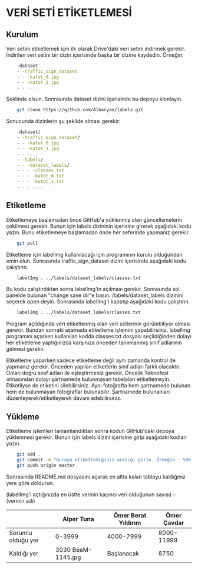 
# VERİ SETİ ETİKETLEMESİ

## Kurulum

Veri setini etiketlemek için ilk olarak Drive'daki veri setini indirmek gerekir. İndirilen veri setini bir dizin içerisinde başka bir dizine kaydedin. Örneğin:

```bash
    -dataset
    - -traffic_sign_dataset
    - - -katot_0.jpg
    - - -katot_1.jpg
    - - -...
```
Şeklinde olsun. Sonrasında dataset dizini içerisinde bu depoyu klonlayın.

```bash
    git clone https://github.com/Albaryan/labels.git
```

Sonucunda dizinlerin şu şekilde olması gerekir:
```bash
    -dataset/
    - -traffic_sign_dataset/
    - - -katot_0.jpg
    - - -katot_1.jpg
    - - -...
    - -labels/
    - - -dataset_labels/
    - - - -classes.txt
    - - - -katot_0.txt
    - - - -katot_1.txt
    - - - -...
```

## Etiketleme

Etiketlemeye başlamadan önce GitHub'a yüklenmiş olan güncellemelerin çekilmesi gerekir. Bunun için labels dizininin içerisine girerek aşağıdaki kodu yazın. Bunu etiketlemeye başlamadan önce her seferinde yapmanız gerekir.

```bash
    git pull
```

Etiketleme için labelImg kullanılacağı için programının kurulu olduğundan emin olun. Sonrasında traffic_sign_dataset dizini içerisinde aşağıdaki kodu çalıştırın.

```bash
    labelImg . ../labels/dataset_labels/classes.txt
```

Bu kodu çalıştırdıktan sonra labelImg'in açılması gerekir. Sonrasında sol panelde bulunan "change save dir"e basın. /labels/dataset_labels dizinini seçerek open deyin. Sonrasında labelImg'i kapatıp aşağıdaki kodu çalıştırın.

```bash
    labelImg . ../labels/dataset_labels/classes.txt
```

Program açıldığında veri etiketlenmiş olan veri setlerinin görülebiliyor olması gerekir. Bundan sonraki aşamada etiketleme işlemini yapabilirsiniz. labelImg programını açarken kullanılan kodda classes.txt dosyası seçildiğinden dolayı her etiketleme yaptığınızda karşınıza önceden tanımlanmış sınıf adlarının gelmesi gerekir.

Etiketleme yaparken sadece etiketleme değil aynı zamanda kontrol de yapmanız gerekir. Önceden yapılan etiketlerin sınıf adları farklı olacaktır. Onları doğru sınıf adları ile eşleştirmeniz gerekir. Öncelik Teknofest olmasından dolayı şartnamede bulunmayan tabelaları etiketlemeyin. Etiketliyse de etiketini silebilirsiniz. Aynı fotoğrafta hem şartnamede bulunan hem de bulunmayan fotoğraflar bulunabilir. Şartnamede bulunanları düzenleyerek/etiketleyerek devam edebilirsiniz.

## Yükleme

Etiketleme işlemleri tamamlandıktan sonra kodun GitHub'daki depoya yüklenmesi gerekir. Bunun işin labels dizini içerisine girip aşağıdaki kodları yazın.

```bash
    git add .
    git commit -m "Buraya etiketlediğiniz aralığı girin. Örneğin : 500-600"
    git push origin master
```

Sonrasında README.md dosyasını açarak en altta kalan tabloyu kaldığınız yere göre doldurun. 

(labelImg'i açtığınızda en üstte verinin kaçıncı veri olduğunun sayısı) - (verinin adı)

|  | Alper Tuna  | Ömer Berat Yıldırım | Ömer Çavdar |
| ------------- | ------------- | ------------- | ------------- |
| Sorumlu olduğu yer  | 0-3999  | 4000-7999  | 8000-11999  |
| Kaldığı yer | 3030 BeeM-1145.jpg | Başlanacak  | 8750 |
